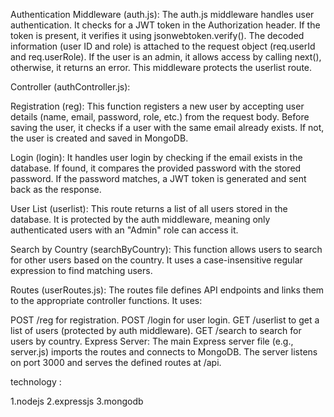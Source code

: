 Authentication Middleware (auth.js): The auth.js middleware handles user authentication. It checks for a JWT token in the Authorization header. If the token is present, it verifies it using jsonwebtoken.verify(). The decoded information (user ID and role) is attached to the request object (req.userId and req.userRole). If the user is an admin, it allows access by calling next(), otherwise, it returns an error. This middleware protects the userlist route.

Controller (authController.js):

Registration (reg): This function registers a new user by accepting user details (name, email, password, role, etc.) from the request body. Before saving the user, it checks if a user with the same email already exists. If not, the user is created and saved in MongoDB.

Login (login): It handles user login by checking if the email exists in the database. If found, it compares the provided password with the stored password. If the password matches, a JWT token is generated and sent back as the response.

User List (userlist): This route returns a list of all users stored in the database. It is protected by the auth middleware, meaning only authenticated users with an "Admin" role can access it.

Search by Country (searchByCountry): This function allows users to search for other users based on the country. It uses a case-insensitive regular expression to find matching users.

Routes (userRoutes.js): The routes file defines API endpoints and links them to the appropriate controller functions. It uses:

POST /reg for registration.
POST /login for user login.
GET /userlist to get a list of users (protected by auth middleware).
GET /search to search for users by country.
Express Server: The main Express server file (e.g., server.js) imports the routes and connects to MongoDB. The server listens on port 3000 and serves the defined routes at /api.



technology :


1.nodejs
2.expressjs
3.mongodb







